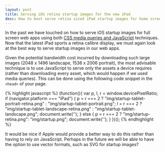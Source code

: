 ```yaml
---
layout: post
title: Serving iOS retina startup images for the new iPad
desc: How to best serve retina sized iPad startup images for home screen web apps
---
```


In the past we have touched on how to serve iOS startup images for full screen web apps using both [CSS media queries and JavaScript](http://alxgbsn.co.uk/2011/10/24/ios-startup-images-using-css-media-queries/) techniques. Now that the latest iPad sports a retina calibre display, we must again look at the best way to serve startup images in our web apps.

Given the potential bandwidth cost incurred by downloading such large images (2048 x 1496 landscape, 1536 x 2006 portrait), the most advisable technique is to use JavaScript to serve only the assets a device requires (rather than downloading every asset, which would happen if we used media queries). This can be done using the following code snippet in the `<head>` of your page.

{% highlight javascript %}
(function(){
    var p, l, r = window.devicePixelRatio;
	if (navigator.platform === "iPad") {
    	p = r === 2 ? "img/startup-tablet-portrait-retina.png" : "img/startup-tablet-portrait.png";
    	l = r === 2 ? "img/startup-tablet-landscape-retina.png" : "img/startup-tablet-landscape.png";
    	document.write('<link rel="apple-touch-startup-image" href="' + l + '" media="screen and (orientation: landscape)"/><link rel="apple-touch-startup-image" href="' + p + '" media="screen and (orientation: portrait)"/>');
    } else {
    	p = r === 2 ? "img/startup-retina.png": "img/startup.png"; 
    	document.write('<link rel="apple-touch-startup-image" href="' + p + '"/>');
    }
})();
{% endhighlight %}

It would be nice if Apple would provide a better way to do this rather than having to rely on JavaScript. Perhaps in the future we will be able to have the option to use vector formats, such as SVG for startup images?